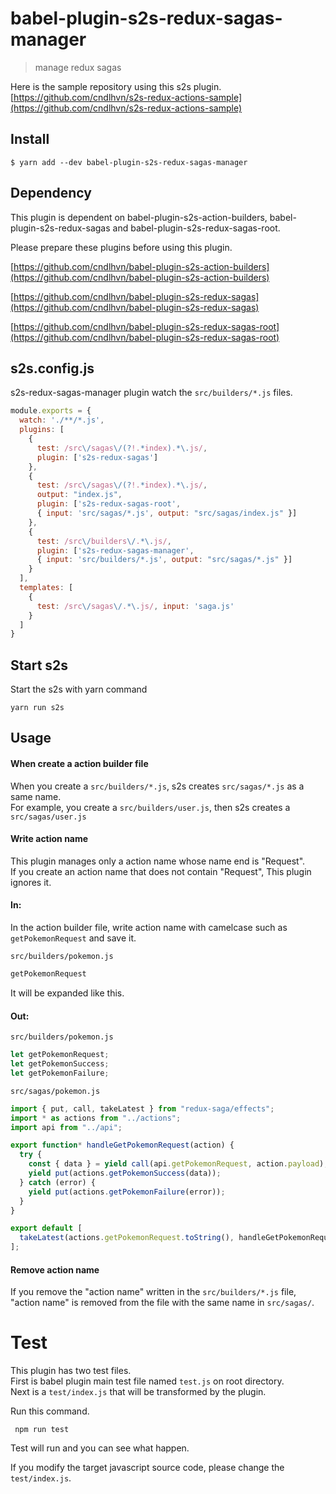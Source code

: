 # babel-plugin-s2s-redux-sagas-manager

> manage redux sagas

Here is the sample repository using this s2s plugin.
[https://github.com/cndlhvn/s2s-redux-actions-sample](https://github.com/cndlhvn/s2s-redux-actions-sample)

## Install

```
$ yarn add --dev babel-plugin-s2s-redux-sagas-manager
```

## Dependency

This plugin is dependent on babel-plugin-s2s-action-builders, babel-plugin-s2s-redux-sagas and babel-plugin-s2s-redux-sagas-root.

Please prepare these plugins before using this plugin.

[https://github.com/cndlhvn/babel-plugin-s2s-action-builders](https://github.com/cndlhvn/babel-plugin-s2s-action-builders)

[https://github.com/cndlhvn/babel-plugin-s2s-redux-sagas](https://github.com/cndlhvn/babel-plugin-s2s-redux-sagas)

[https://github.com/cndlhvn/babel-plugin-s2s-redux-sagas-root](https://github.com/cndlhvn/babel-plugin-s2s-redux-sagas-root)

## s2s.config.js

s2s-redux-sagas-manager plugin watch the `src/builders/*.js` files.


```js
module.exports = {
  watch: './**/*.js',
  plugins: [
    {
      test: /src\/sagas\/(?!.*index).*\.js/,
      plugin: ['s2s-redux-sagas']
    },
    {
      test: /src\/sagas\/(?!.*index).*\.js/,
      output: "index.js",
      plugin: ['s2s-redux-sagas-root',
      { input: 'src/sagas/*.js', output: "src/sagas/index.js" }]
    },
    {
      test: /src\/builders\/.*\.js/,
      plugin: ['s2s-redux-sagas-manager',
      { input: 'src/builders/*.js', output: "src/sagas/*.js" }]
    }
  ],
  templates: [
    {
      test: /src\/sagas\/.*\.js/, input: 'saga.js'
    }
  ]
}
```
## Start s2s

Start the s2s with yarn command

```
yarn run s2s
```

## Usage

#### When create a action builder file

When you create a `src/builders/*.js`, s2s creates `src/sagas/*.js` as a same name. \
For example, you create a `src/builders/user.js`, then s2s creates a `src/sagas/user.js`

#### Write action name

This plugin manages only a action name whose name end is "Request". \
If you create an action name that does not contain "Request", This plugin ignores it.


#### In:

In the action builder file, write action name with camelcase such as `getPokemonRequest` and save it.

`src/builders/pokemon.js`
```js
getPokemonRequest
```

It will be expanded like this.

#### Out:

`src/builders/pokemon.js`
```js
let getPokemonRequest;
let getPokemonSuccess;
let getPokemonFailure;
```

`src/sagas/pokemon.js`
```js
import { put, call, takeLatest } from "redux-saga/effects";
import * as actions from "../actions";
import api from "../api";

export function* handleGetPokemonRequest(action) {
  try {
    const { data } = yield call(api.getPokemonRequest, action.payload);
    yield put(actions.getPokemonSuccess(data));
  } catch (error) {
    yield put(actions.getPokemonFailure(error));
  }
}

export default [
  takeLatest(actions.getPokemonRequest.toString(), handleGetPokemonRequest)
];
```

#### Remove action name

If you remove the "action name" written in the `src/builders/*.js` file, "action name" is removed from the file with the same name in `src/sagas/`.

# Test

This plugin has two test files. \
First is babel plugin main test file named `test.js` on root directory. \
Next is a `test/index.js` that will be transformed by the plugin.

Run this command.

` npm run test`

Test will run and you can see what happen.

If you modify the target javascript source code, please change the `test/index.js`.
